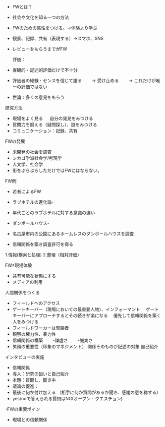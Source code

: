 - FWとは？
- 社会や文化を知る一つの方法
- FWのための感性をつける。→体験より学ぶ
- 観察、記録、共有（表現する）→スマホ、SNS
- レビューをもらうまでがFW

  評価：
- 客観的・記述的評価だけで不十分
- 評価者の経験・センスを信じて語る
　　→ 受け止める
　　→ これだけが唯一の評価ではない
- 世論：多くの意見をもらう

研究方法
- 現場をよく見る
　 自分の発見をみつける
- 質問力を鍛える（疑問探し）、謎をみつける
- コミュニケーション：記録、共有


FWの発展
- 未開発の社会を調査
- シカゴ学派社会学/考現学
- 人文学、社会学
- 街をぶらぶらしただけではFWにはならない。 



FW例
- 若者によるFW

- ラブホテルの進化論-
- 年代ごとのラブホテルに対する意識の違い


- ダンボールハウス-
- 名古屋市内の公園にあるホームレスのダンボールハウスを調査
- 信頼関係を築き調査許可を得る


1.情報(検索と処理)
2.整理（相対評価）


FW≠現場体験
- 共有可能な状態にする
- メディアの利用


人間関係をつくる
- フィールドへのアクセス
- ゲートキーパー（現場においての最重要人物）、インフォーマント
　ゲートキーパーにアプローチするとその続きが楽になる
　優先して信頼関係を築く人をみつける
- フィールドワーカーは邪魔者
- 観察の権力性、暴力性
- 信頼関係の構築
　　-謙虚さ
　　-誠実さ
- 笑顔の重要性（印象のマネジメント）
関係そのものが記述の対象
自己紹介

インタビューの実施
- 信頼関係
- 導入：研究の狙いと自己紹介
- 本題：質問し、聞き手
- 議論の促進：
- 最後に何か付け加える
（相手に何か質問があるか聞き、感謝の意を称する）
- yes/noで答えられる質問はNG(オープン・クエスチョン)


-FWの重要ポイン
- 現場との信頼関係


